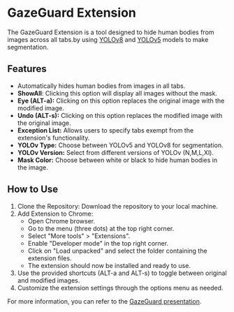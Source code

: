 # GazeGuard Extension

The GazeGuard Extension is a tool designed to hide human bodies from images across all tabs.by using [YOLOv8](https://github.com/ultralytics/ultralytics) and [YOLOv5](https://github.com/ultralytics/yolov5) models to make segmentation.

## Features
- Automatically hides human bodies from images in all tabs.
- **ShowAll**: Clicking this option will display all images without the mask.
- **Eye (ALT-a):** Clicking on this option replaces the original image with the modified image.
- **Undo (ALT-s):** Clicking on this option replaces the modified image with the original image.
- **Exception List:** Allows users to specify tabs exempt from the extension's functionality.
- **YOLOv Type:** Choose between YOLOv5 and YOLOv8 for segmentation.
- **YOLOv Version:** Select from different versions of YOLOv (N,M,L,Xl).
- **Mask Color:** Choose between white or black to hide human bodies in the image.

## How to Use
1. Clone the Repository: Download the repository to your local machine.
2. Add Extension to Chrome:
    - Open Chrome browser.
    - Go to the menu (three dots) at the top right corner.
    - Select "More tools" > "Extensions".
    - Enable "Developer mode" in the top right corner.
    - Click on "Load unpacked" and select the folder containing the extension files.
    - The extension should now be installed and ready to use.
3. Use the provided shortcuts (ALT-a and ALT-s) to toggle between original and modified images.
4. Customize the extension settings through the options menu as needed.

For more information, you can refer to the [GazeGuard presentation](https://www.canva.com/design/DAF9Q9FWcTg/tzsEw8eKzhNUUoV-HUGFgw/view?utm_content=DAF9Q9FWcTg&utm_campaign=designshare&utm_medium=link&utm_source=editor).
